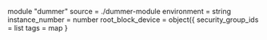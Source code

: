 <!-- BEGIN_TF_EXAMPLES -->
module "dummer"
  source = ./dummer-module
  environment        = string
  instance_number    = number
  root_block_device  = object({
  security_group_ids = list
  tags               = map
}
<!-- END_TF_EXAMPLES -->